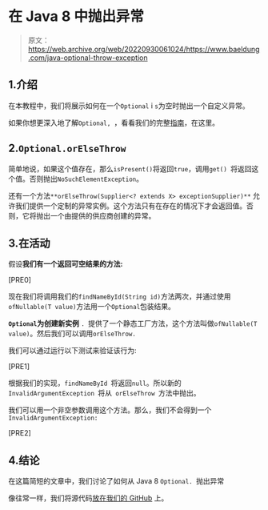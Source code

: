 # 在 Java 8 中抛出异常

> 原文：<https://web.archive.org/web/20220930061024/https://www.baeldung.com/java-optional-throw-exception>

## 1.介绍

在本教程中，我们将展示如何在一个`Optional` i `s`为空时抛出一个自定义异常。

如果你想更深入地了解`Optional, `，看看我们的完整[指南](/web/20221205215609/https://www.baeldung.com/java-optional)，在这里。

## 2.`Optional.orElseThrow`

简单地说，如果这个值存在，那么`isPresent()`将返回`true`，调用`get() `将返回这个值。否则抛出`NoSuchElementException`。

还有一个方法`**orElseThrow(Supplier<? extends X> exceptionSupplier)**` 允许我们提供一个定制的异常实例。这个方法只有在存在的情况下才会返回值。否则，它将抛出一个由提供的供应商创建的异常。

## 3.在活动

假设**我们有一个返回可空结果的方法:**

[PRE0]

现在我们将调用我们的`findNameById(String id)`方法两次，并通过使用 `ofNullable(T value)`方法用一个`Optional`包装结果。

**`Optional`为创建新实例** `. `提供了一个静态工厂方法，这个方法叫做`ofNullable(T value)`。然后我们可以调用`orElseThrow.`

我们可以通过运行以下测试来验证该行为:

[PRE1]

根据我们的实现，`findNameById `将返回`null`。所以新的`InvalidArgumentException `将从` orElseThrow `方法中抛出。

我们可以用一个非空参数调用这个方法。那么，我们不会得到一个`InvalidArgumentException:`

[PRE2]

## 4.结论

在这篇简短的文章中，我们讨论了如何从 Java 8 `Optional. `抛出异常

像往常一样，我们将源代码[放在我们的 GitHub](https://web.archive.org/web/20221205215609/https://github.com/eugenp/tutorials/tree/master/core-java-modules/core-java-optional) 上。